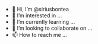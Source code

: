 - 👋 Hi, I’m @siriusbontea
- 👀 I’m interested in ...
- 🌱 I’m currently learning ...
- 💞️ I’m looking to collaborate on ...
- 📫 How to reach me ...

<!---
siriusbontea/siriusbontea is a ✨ special ✨ repository because its `README.md` (this file) appears on your GitHub profile.
You can click the Preview link to take a look at your changes.
--->